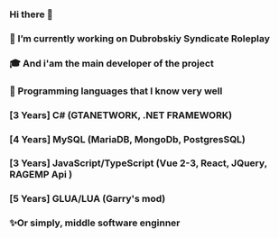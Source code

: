 ### Hi there 👋
### 🔭 I’m currently working on Dubrobskiy Syndicate Roleplay
### 🎓 And i'am the main developer of the project
### 🥇 Programming languages ​​that I know very well 
### [3 Years] C# (GTANETWORK, .NET FRAMEWORK)
### [4 Years] MySQL (MariaDB, MongoDb, PostgresSQL)
### [3 Years] JavaScript/TypeScript (Vue 2-3, React, JQuery, RAGEMP Api )
### [5 Years] GLUA/LUA (Garry's mod)
### ✨Or simply, middle software enginner
<!--
**koltrbtw/koltrbtw** is a ✨ _special_ ✨ repository because its `README.md` (this file) appears on your GitHub profile.

Here are some ideas to get you started:

- 🔭 I’m currently working on ...
- 🌱 I’m currently learning ...
- 👯 I’m looking to collaborate on ...
- 🤔 I’m looking for help with ...
- 💬 Ask me about ...
- 📫 How to reach me: ...
- 😄 Pronouns: ...
- ⚡ Fun fact: ...
-->
